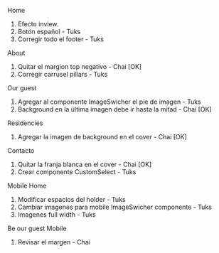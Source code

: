 Home
1. Efecto inview.
2. Botón español - Tuks
3. Corregir todo el footer - Tuks

About
1. Quitar el margion top negativo - Chai [OK]
2. Corregir carrusel pillars - Tuks

Our guest
1. Agregar al componente ImageSwicher el pie de imagen - Tuks
2. Background en la última imagen debe ir hasta la mitad - Chai [OK]

Residencies
1. Agregar la imagen de background en el cover - Chai [OK]

Contacto
1. Quitar la franja blanca en el cover - Chai [OK]
2. Crear componente CustomSelect - Tuks


Mobile Home
1. Modificar espacios del holder - Tuks
2. Cambiar imagenes para mobile ImageSwicher componente - Tuks
3. Imagenes full width - Tuks

Be our guest Mobile
1. Revisar el margen - Chai
